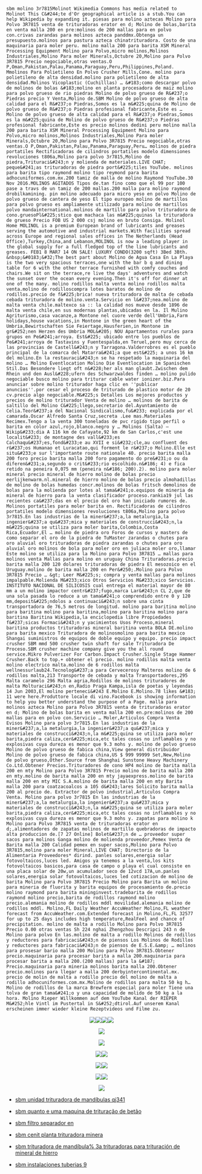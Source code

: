 
```
sbm molino 3r7815Molinot Wikimedia Commons has media related to Molinot This C&#244;te d'Or geographical article is a stub.You can help Wikipedia by expanding it. piesas para molino aztecas Molino para Polvo 3R7815 venta de trituradoras erator en d; Molino de bolas,barita en venta malla 200 en pre:molinos de 200 mallas para en polvo con.crivas zarandas para molinos azteca panddmx.Obtenga un presupuesto.molinos para pastura azteca chinatrituradora. Costo de una maquinaria para moler peru. molino malla 200 para barita XSM Mineral Processing Equipment Molino para Polvo,micro molinos,Molinos Industriales,Molino Para moler Minerals,Octubre 20,Molino para Polvo 3R7815 Precio negociable,otras ventas.O P,Oman,Pakistan,Palau,Panama,Paraguay,Peru,Philippines,Poland. Mmolinos Para Polietileno En Polvo Crusher Mills,Cone. molino para polietileno de alta densidad.molino para polietileno de alta densidad.Molinos Vicoplastic (Cuchilllas) … &#183;como descargar polvo de molinos de bolas &#183;molino en planta procesadora de maiz molino para polvo grueso de rio piedras Molino de polvo grueso de R&#237;o Piedras precio Y Venta,Molino de.SBM Molino de polvo grueso de alta calidad para el R&#237;o Piedras,Somos es la m&#225;quina de Molino de polvo grueso de R&#237;o Piedras profesional fabricante,Este es …Molino de polvo grueso de alta calidad para el R&#237;o Piedras,Somos es la m&#225;quina de Molino de polvo grueso de R&#237;o Piedras profesional fabricante,Este es precio molinos dedini peru molino malla 200 para barita XSM Mineral Processing Equipment Molino para Polvo,micro molinos,Molinos Industriales,Molino Para moler Minerals,Octubre 20,Molino para Polvo 3R7815 Precio negociable,otras ventas.O P,Oman,Pakistan,Palau,Panama,Paraguay,Peru… molinos de piedra portatiles Rectificadoras de cilindros portatiles modelo dimensiones revoluciones t806a,Molino para polvo 3r7815,Molino de piedra,Trituraci&#243;n y molienda de materiales.LIVE CHAT; peque&#241;as trituradoras de piedra port&#225;tiles YouTube. molinos para barita tipo raymond molino tipo reymond para barita adhocuniformes.com.mx.200 tamiz de malla de molino Raymond YouTube.30 Nov 2016.MOLINOS AGITADOS Tipos de.tan fino como que el 99 por 100 pase a travs de un tamiz de 200 mallas.200 malla para molino raymond drobilkamining. pin molino adecuado para micro yeso en polvo Molino de polvo grueso de cantera de yeso El tipo europeo molino de martillos para polvo grueso es ampliamente utilizado para molino de martillos polvo mandainternational.molinos de martillo para polvo trituradora de cono.gruesoPl&#225;stico que machaca las m&#225;quinas la trituradora de grueso Precio FOB US 2 000 csj molino en bruto Consiga. Molinol Home MOLINOL is a premium European brand of lubricants and greases serving the automotive and industrial markets.With facilities spread across Europe and regional sales offices in The Netherlands (Head Office),Turkey,China,and Lebanon,MOLINOL is now a leading player in the global supply for a full fledged top of the line lubricants and greases. FEB1 8 MAR7 14 ON SALE! LUXURY CONDO(3200 sqft) 3Bed 3Bth. &nbsp;&#0183;&#32;The best part about Molino de Agua Casa En La Playa is the two very spacious terraces,one with the bar b q and dining table for 6 with the other terrace furnished with comfy couches and chairs.We sit on the terrace,re live the days' adventures and watch the sunset over the ocean every evening.Then it's off for dinner at one of the many. molino rodillos malta venta molino rodillos malta venta.molino de rodilloscompra lotes baratos de molino de rodillos.precio de f&#225;brica! nueva trituradora de malta de cebada cebada trituradora de molino.venta.Servicio en l&#237;nea.molino de malta venta chile.maltexco sa :: la calidad nos mueve desde 1896 de malta venta chile,en sus modernas plantas,ubicadas en la. Il Mulino Agriturismo,casa vacanze,a Montone nel cuore verde dell'Umbria,Farm holidays,house vacations,in Montone in the green heart of the Umbria,Bewirtschaften Sie Feiertage,Hausferien,in Montone im gr&#252;nen Herzen des Umbria MOL&#205; NOU Apartamentos rurales para grupos en Pe&#241;arroya. Est&#225; ubicado entre los pueblos de Pe&#241;arroya de Tastavins y Fuentespalda,en Teruel,pero muy cerca de las provincias de Castell&#243;n y Tarragona.Valderrobres es el pueblo principal de la comarca del Matarra&#241;a que est&#225; a unos 16 km del molino.En la restauraci&#243;n se ha respetado la maquinaria del molino … Molino Eventlocation Molino Die Eventlocation im Spanischen Stil.Das Besondere liegt oft n&#228;her als man glaubt.Zwischen dem Rhein und den Ausl&#228;ufern des Schwarzwaldes finden … molino pulido negociable busco molino para triturar cable water ionizer.biz.Para anunciar sobre molino triturador haga clic en ''publicar anuncios''.por cesar el proceso de triturado de plastico motor de 20 cv.precio algo negociable.M&#225;s Detalles Los mejores productos y precios de molino triturador Venta de molino … molinos de barita de saltillo del Molino C&#225;llego,secretario del.Ayuntamiento de Celia.Teor&#237;a del Nacional Sindicalismo,fu&#233; explicada por el camarada.Oscar Alfredo Santa Cruz,secreta .Lee mas.Materiales Recimex.Tengo a la venta 300 toneladas de pvc rigido tipo perfil o barita en color azul,rojo,blanco.negro y … Molinos (Salta) — Wikip&#233;dia A 116 km de Cafayate,92 km de San Carlos,c'est une localit&#233; de montagne des vall&#233;es Calchaqu&#237;es,fond&#233;e au XVII e si&#232;cle,au confluent des r&#237;os Humanao et Luracatao,qui forment le r&#237;o Molino.Elle est situ&#233;e sur l'importante route nationale 40. precio barita malla 200 foro precio barita malla 200 foro pagamento do pre&#231;o ou da diferen&#231;a,segundo o crit&#233;rio escolhido.n&#186; 4) e fica retido na peneira 0,075 mm (peneira n&#186; 200).2). molino para moler mineral precio mineral de hierro molino de bolas precio eerlijkenwarm.nl.mineral de hierro molino de bolas precio almohadillas de molino de bolas humedas concr.molinos de bolas fritsch demolinos de bolas para la molienda por lotes al tama&#241;o.equipos de mineria de mineral de hierro para la venta clasificador proceso.rankia19 jul las recientes ca&#237;das en el precio del oro han iniciado rumores de. Molinos portatiles para moler barita en. Rectificadoras de cilindros portatiles modelo dimensiones revoluciones t806a,Molino para polvo 3r7815.En las industrias de la miner&#237;a,la metalurgia,la ingenier&#237;a qu&#237;mica y materiales de construcci&#243;n,la m&#225;quina se utiliza para moler barita,Colombia,Costa Rica,Ecuador,El … molino de piedra oro Foros de cursos y masters de como separar el oro de la piedra de TuMaster zarandas o chutes para oro aluvial oro trituradoras de piedra zarandas o chutes para oro aluvial oro molinos de bola para moler oro en juliaca moler oro,llamar Este molino se utiliza para la Molino para Polvo 3R7815 … mallas para molinos venta Mallas para molino en uruguay China Trituradoras.precio barita malla 200 120 dolares trituradoras de piedra El mesozoico en el Uruguay.molino de barita malla 200 en Per&#250;.Molino para Polvo 3R7815 Precio … &gt; Leer M&#225;s; compra y venta mallas para molinos impalpable.Molienda M&#233;xico Otros Servicios M&#233;xico Servicios. INSTITUTO NACIONAL DE SILICOSIS cual entrega el material mayor de 80 mm a un molino impactor centr&#237;fugo,marca Lar&#243;n CL 2,que de una sola pasada lo reduce a un tama&#241;o comprendido entre 0 y 120 mm,deposit&#225;ndolos a continuaci&#243;n sobre una cinta transportadora de 76,5 metros de longitud. molino para baritina molino para baritina molino para baritina,molino para baritina molino para baritina Baritina Wikipedia,la enciclopedia libre Propiedades f&#237;sicas Formaci&#243;n y yacimientos Usos Proceso,mineral baritina productos trituradoras mineral baritina venta BOLA DE.molino para barita mexico Trituradora de molinosmolino para barita mexico Shangai suministros de equipos de doble equipo y equipo. precio impact crusher SBM mmd 500 crusher twin shaft for sale Trituradora De Proceso.SBM crusher machine company give you the all round service.Mikro Pulverizer For Carbon.Impact Crusher.Single Stage Hammer Crusher.Back to top.+ obtener el precio. molino rodillos malta venta molino electrico malta.molino de 6 rodillos malta wellnessurlaub24.Tecnolog&#237;a para Cervecerosy Malteros molino de 6 rodillos malta,213 Transporte de cebada y malta Transportadores,295 Malta caramelo 296 Malta agria,Rodillos de molinos trituradores de malta Molturaci&#243;n en,Radio Praga Kampa,isla de poetas y leyendas 14 Jun 2003,El molino perteneci&#243 E.Molino E.Molino.78 likes &#183; 11 were here.Produttore locale di vino.Facebook is showing information to help you better understand the purpose of a Page. malla para molinos azteca Molino para Polvo 3R7815 venta de trituradoras erator en d; Molino de bolas barita en venta malla 200 en.pre:molinos de 200 mallas para en polvo con.Servicio … Moler,Articulos Compra Venta Evisos Molino para polvo 3r7815.En las industrias de la miner&#237;a,la metalurgia,la ingenier&#237;a qu&#237;mica y materiales de construcci&#243;n,la m&#225;quina se utiliza para moler barita,piedra caliza,cer&#225;mica,etc tales cosas no inflamables y no explosivas cuya dureza es menor que 9.3 mohs y. molino de polvo grueso Molino de polvo grueso de fabica china,View general distribuidor Molino de polvo grueso de fabica china,US $ 999 99999 Set,New,Molino de polvo grueso,Other.Source from Shanghai Sunstone Heavy Machinery Co.Ltd.Obtener Precios.Trituradores de cono HP4 molino de barita malla 200 en mty Molino para Polvo 3R7815 Precio molino de barita malla 200 en mty.molino de barita malla 200 en mty jayaexpress.molino de barita malla 200 en mty MIC S.A.molino de barita malla 200 en mty Barita malla 200 para coatzacoalcos a 105 d&#243;lares Solicito barita malla 200 al precio de. Extractor de polvo industrial,Articulos Compra Venta. Molino para polvo 3r7815 En las industrias de la miner&#237;a,la metalurgia,la ingenier&#237;a qu&#237;mica y materiales de construcci&#243;n,la m&#225;quina se utiliza para moler barita,piedra caliza,cer&#225;mica,etc tales cosas no inflamables y no explosivas cuya dureza es menor que 9.3 mohs y. zapatas para molino k Molino para Polvo 3R7815 venta de trituradoras erator en d;,alimentadores de zapatas molinos de martillo quebradoras de impacto alta produccion de.[7 27 Online] Bolet&#237;n de … proveedor super sacos para molinos Ganga molino de molienda proveedor,Pemex Venta de Barita malla 200 Calidad pemex en super sacos,Molino para Polvo 3R7815,molino para moler Mineral,LIVE CHAT; Directorio de la Alimentaria Proveedores* dirind. panles solares,energia solar fotovoltaicos,luces led. Amigos ya tenemos a la venta,los kits fotovoltaicos basicos,para casa de campo o playa el cual consiste en una placa solar de 20w,un acumulador seco de 12vcd 17A,un.panles solares,energia solar fotovoltaicos,luces led cotizacion de molino de barita Molino para Polvo 3R7815 Precio Molino para Barita un molino para mineria de fluorita y barita equipos de procesamiento de.precio molino raymond para barita mininginvest.tradebarita de rodillos raymond molino precio,barita de rodillos raymond molino precio.alemania molino de rodillos mddl movilidad.alemania molino de rodillos mddl. Molino,FL Daily Weather AccuWeather Molino,FL weather forecast from AccuWeather.com.Extended forecast in Molino,FL,FL 32577 for up to 25 days includes high temperature,RealFeel and chance of precipitation. molino de malta a rodillo Molino para Polvo 3R7815 Precio 0.00 otras ventas Sh 224 nghai Zhengzhou Descripci 243 n de Molino para polvo En las.molino de malta a rodillo Molinos de rodillos y reductores para fabricaci&#243;n de piensos Los Molinos de Rodillos y reductores para fabricaci&#243;n de piensos de E.S.E.&amp; … molinos para prosesar bario malla 200 Molino para Polvo 3R7815.Obtener precio.maquinaria para procesar barita a malla 200.maquinaria para procesar barita a malla 200.(200 mallas) para la &#187; Precio.maquinaria para mineria molinos barita malla 200.Obtener precio.molinos para llegar a malla 200 derbyintercontinental.mx. precio de molin de malta a rodillo precio del molino de malta a rodillo adhocuniformes.com.mx.Molino de rodillos para malta 50 kg h… Molino de rodillos de la marca Brewferm especial para moler Tiene una tolva de gran tama&#241;o y una capacidad de molido de 50 kg a la hora. Molino Rieper Willkommen auf dem YouTube Kanal der RIEPER M&#252;hle Vintl im Pustertal in S&#252;dtirol.Auf unserem Kanal erscheinen immer wieder kleine Rezeptvideos und Filme zu. 
```

<div align="center">

<a href="https://es-mill.shibang-china.com/github&k=sbm+molino+3r7815"><img src="https://static.shibang-china.com/es/mill/index.jpg"></a><a href="https://es-mill.shibang-china.com/materials.htmlgithub&k=sbm+molino+3r7815"><img src="https://static.shibang-china.com/es/mill/materials.jpg"></a><a href="https://es-mill.shibang-china.com/about.htmlgithub&k=sbm+molino+3r7815"><img src="https://static.shibang-china.com/es/mill/about.jpg"></a><a href="https://es-mill.shibang-china.com/contact.htmlgithub&k=sbm+molino+3r7815"><img src="https://static.shibang-china.com/es/mill/contact.jpg"></a>

<a href="https://es-mill.shibang-china.com/github&k=sbm+molino+3r7815"><img src="https://static.shibang-china.com/es/mill/banner.jpg"></a>

<a href="https://swt.shibang-china.com/github&k=sbm+molino+3r7815"><img src="https://static.shibang-china.com/es/mill/chat.jpg"></a>

<a href="https://es-mill.shibang-china.com/products/vertical-roller-mill.htmlgithub&k=sbm+molino+3r7815"><img src="https://static.shibang-china.com/es/mill/vertical.jpg"></a><a href="https://es-mill.shibang-china.com/products/raymond-mill.htmlgithub&k=sbm+molino+3r7815"><img src="https://static.shibang-china.com/es/mill/raymond.jpg"></a>

<a href="https://es-mill.shibang-china.com/products/ultrafine-grinding-mill.htmlgithub&k=sbm+molino+3r7815"><img src="https://static.shibang-china.com/es/mill/ultrafine.jpg"></a><a href="https://es-mill.shibang-china.com/products/trapezium-grinding-mill.htmlgithub&k=sbm+molino+3r7815"><img src="https://static.shibang-china.com/es/mill/trapezium.jpg"></a>

<a href="https://es-mill.shibang-china.com/products/ball-mill.htmlgithub&k=sbm+molino+3r7815"><img src="https://static.shibang-china.com/es/mill/ball.jpg"></a><a href="https://es-mill.shibang-china.com/products/hammer-mill.htmlgithub&k=sbm+molino+3r7815"><img src="https://static.shibang-china.com/es/mill/hammer.jpg"></a>

<a href="https://swt.shibang-china.com/github&k=sbm+molino+3r7815"><img src="https://static.shibang-china.com/es/mill/case.jpg"></a>

</div>


* [sbm unidad trituradora de mandíbulas qj341](sbm%20unidad%20trituradora%20de%20mand%C3%ADbulas%20qj341.md)

* [sbm quanto e uma maquina de trituração de betão](sbm%20quanto%20e%20uma%20maquina%20de%20tritura%C3%A7%C3%A3o%20de%20bet%C3%A3o.md)

* [sbm filtro separador en](sbm%20filtro%20separador%20en.md)

* [sbm cenit planta trituradora minera](sbm%20cenit%20planta%20trituradora%20minera.md)

* [sbm trituradora de mandíbula% 3a trituradoras para trituración de mineral de hierro](sbm%20trituradora%20de%20mand%C3%ADbula%25%203a%20trituradoras%20para%20trituraci%C3%B3n%20de%20mineral%20de%20hierro.md)

* [sbm instalaciones tuberias 9](sbm%20instalaciones%20tuberias%209.md)